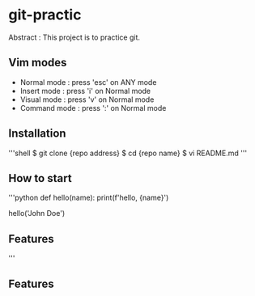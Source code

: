 
# git-practic

Abstract : This project is to practice git.

## Vim modes

- Normal mode : press 'esc' on ANY mode
- Insert mode : press 'i' on Normal mode
- Visual mode : press 'v' on Normal mode
- Command mode : press ':' on Normal mode

## Installation

'''shell
$ git clone {repo address}
$ cd {repo name}
$ vi README.md
'''

## How to start

'''python
def hello(name):
    print(f'hello, {name}')

hello('John Doe')

## Features



'''

## Features
